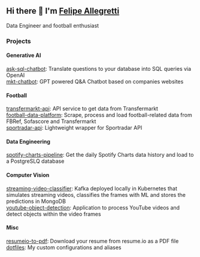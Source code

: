 ## Hi there 👋 I'm <a href="https://linkedin.com/in/felipeall" target="blank">Felipe Allegretti</a>

Data Engineer and football enthusiast


### Projects

#### Generative AI

[ask-sql-chatbot](https://github.com/felipeall/ask-sql-chatbot): Translate questions to your database into SQL queries via OpenAI  
[mkt-chatbot](https://github.com/felipeall/mkt-chatbot): GPT powered Q&A Chatbot based on companies websites

#### Football

[transfermarkt-api](https://github.com/felipeall/transfermarkt-api): API service to get data from Transfermarkt  
[football-data-platform](https://github.com/felipeall/football-data-platform): Scrape, process and load football-related data from FBRef, Sofascore and Transfermarkt  
[sportradar-api](https://github.com/felipeall/sportradar-api): Lightweight wrapper for Sportradar API

#### Data Engineering

[spotify-charts-pipeline](https://github.com/felipeall/spotify-charts-pipeline): Get the daily Spotify Charts data history and load to a PostgreSLQ database  

#### Computer Vision

[streaming-video-classifier](https://github.com/felipeall/streaming-video-classifier): Kafka deployed locally in Kubernetes that simulates streaming videos, classifies the frames with ML and stores the predictions in MongoDB  
[youtube-object-detection](https://github.com/felipeall/youtube-object-detection): Application to process YouTube videos and detect objects within the video frames	

#### Misc

[resumeio-to-pdf](https://github.com/felipeall/resumeio-to-pdf): Download your resume from resume.io as a PDF file  
[dotfiles](https://github.com/felipeall/dotfiles): My custom configurations and aliases	
